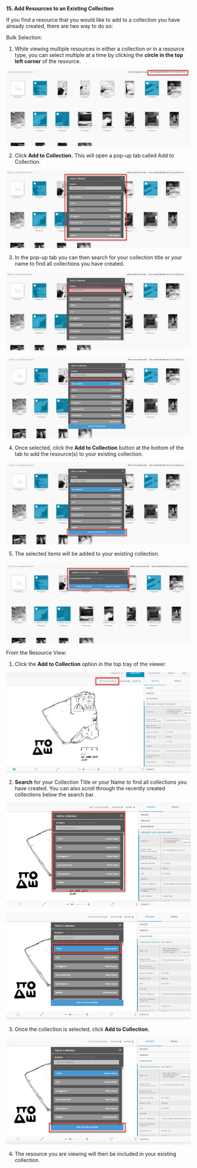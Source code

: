 **15. Add Resources to an Existing Collection**

If you find a resource that you would like to add to a collection you have already created, there are two way to do so:

Bulk Selection:

1. While viewing multiple resources in either a collection or in a resource type, you can select multiple at a time by clicking the **circle in the top left corner** of the resource.

![15.1 Annotated](../images/User%20Tasks%20Annotated/15.1_annotated.png?raw=true)

2. Click **Add to Collection.** This will open a pop-up tab called Add to Collection.

![15.2 Annotated](../images/User%20Tasks%20Annotated/15.2_annotated1.png?raw=true)

3. In the pop-up tab you can then search for your collection title or your name to find all collections you have created.

![15.3 Annotated](../images/User%20Tasks%20Annotated/15.3_annotated.png?raw=true)

![15.4 Annotated](../images/User%20Tasks%20Annotated/15.4_annotated.png?raw=true)

4. Once selected, click the **Add to Collection** button at the bottom of the tab to add the resource(s) to your existing collection.

![15.5 Annotated](../images/User%20Tasks%20Annotated/15.5_annotated.png?raw=true)

5. The selected items will be added to your existing collection.

![15.6 Annotated](../images/User%20Tasks%20Annotated/15.6_annotated.png?raw=true)

From the Resource View:

1. Click the **Add to Collection** option in the top tray of the viewer.

![15.7 Annotated](../images/User%20Tasks%20Annotated/15.7_annotated.png?raw=true)

2. **Search** for your Collection Title or your Name to find all collections you have created. You can also scroll through the recently created collections below the search bar.

![15.8 Annotated](../images/User%20Tasks%20Annotated/15.8_annotated.png?raw=true)

![15.9 Annotated](../images/User%20Tasks%20Annotated/15.9_annotated.png?raw=true)

3. Once the collection is selected, click **Add to Collection.**

![15.10 Annotated](../images/User%20Tasks%20Annotated/15.10_annotated.png?raw=true)

4. The resource you are viewing will then be included in your existing collection.
